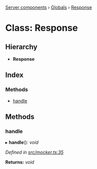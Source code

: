 [Server components](../README.md) › [Globals](../globals.md) › [Response](response.md)

# Class: Response

## Hierarchy

* **Response**

## Index

### Methods

* [handle](response.md#handle)

## Methods

###  handle

▸ **handle**(): *void*

*Defined in [src/mocker.ts:35](https://github.com/nodulusteam/methodus.dev/blob/8d1d711/modules/platform/server/src/mocker.ts#L35)*

**Returns:** *void*

